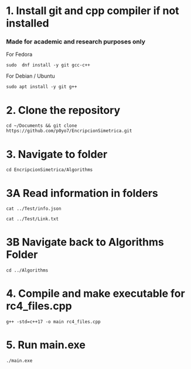 # 1. Install git and cpp compiler if not installed
### Made for academic and research purposes only
For Fedora
```
sudo  dnf install -y git gcc-c++
```
For Debian / Ubuntu
```
sudo apt install -y git g++
```

# 2. Clone the repository
```
cd ~/Documents && git clone https://github.com/p0yo7/EncripcionSimetrica.git
```
# 3. Navigate to folder
```
cd EncripcionSimetrica/Algorithms
```
# 3A Read information in folders
```
cat ../Test/info.json
```
```
cat ../Test/Link.txt
```
# 3B Navigate back to Algorithms Folder
```
cd ../Algorithms
```
# 4. Compile and make executable for rc4_files.cpp 
```
g++ -std=c++17 -o main rc4_files.cpp
```
# 5. Run main.exe
```
./main.exe
```
